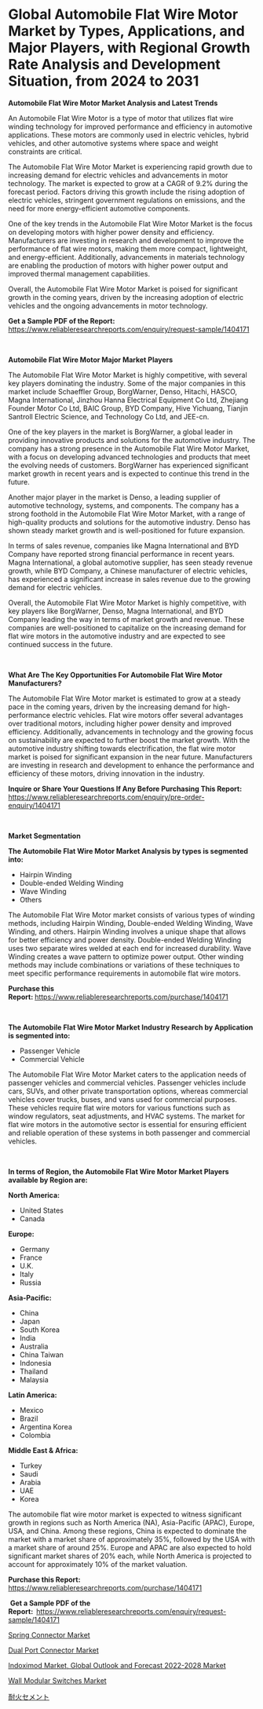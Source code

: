 <p><h1>Global Automobile Flat Wire Motor Market by Types, Applications, and Major Players, with Regional Growth Rate Analysis and Development Situation, from 2024 to 2031</h1></p><p><strong>Automobile Flat Wire Motor Market Analysis and Latest Trends</strong></p>
<p><p>An Automobile Flat Wire Motor is a type of motor that utilizes flat wire winding technology for improved performance and efficiency in automotive applications. These motors are commonly used in electric vehicles, hybrid vehicles, and other automotive systems where space and weight constraints are critical.</p><p>The Automobile Flat Wire Motor Market is experiencing rapid growth due to increasing demand for electric vehicles and advancements in motor technology. The market is expected to grow at a CAGR of 9.2% during the forecast period. Factors driving this growth include the rising adoption of electric vehicles, stringent government regulations on emissions, and the need for more energy-efficient automotive components.</p><p>One of the key trends in the Automobile Flat Wire Motor Market is the focus on developing motors with higher power density and efficiency. Manufacturers are investing in research and development to improve the performance of flat wire motors, making them more compact, lightweight, and energy-efficient. Additionally, advancements in materials technology are enabling the production of motors with higher power output and improved thermal management capabilities.</p><p>Overall, the Automobile Flat Wire Motor Market is poised for significant growth in the coming years, driven by the increasing adoption of electric vehicles and the ongoing advancements in motor technology.</p></p>
<p><strong>Get a Sample PDF of the Report:&nbsp;</strong> <a href="https://www.reliableresearchreports.com/enquiry/request-sample/1404171">https://www.reliableresearchreports.com/enquiry/request-sample/1404171</a></p>
<p>&nbsp;</p>
<p><strong>Automobile Flat Wire Motor Major Market Players</strong></p>
<p><p>The Automobile Flat Wire Motor Market is highly competitive, with several key players dominating the industry. Some of the major companies in this market include Schaeffler Group, BorgWarner, Denso, Hitachi, HASCO, Magna International, Jinzhou Hanna Electrical Equipment Co Ltd, Zhejiang Founder Motor Co Ltd, BAIC Group, BYD Company, Hive Yichuang, Tianjin Santroll Electric Science, and Technology Co Ltd, and JEE-cn.</p><p>One of the key players in the market is BorgWarner, a global leader in providing innovative products and solutions for the automotive industry. The company has a strong presence in the Automobile Flat Wire Motor Market, with a focus on developing advanced technologies and products that meet the evolving needs of customers. BorgWarner has experienced significant market growth in recent years and is expected to continue this trend in the future.</p><p>Another major player in the market is Denso, a leading supplier of automotive technology, systems, and components. The company has a strong foothold in the Automobile Flat Wire Motor Market, with a range of high-quality products and solutions for the automotive industry. Denso has shown steady market growth and is well-positioned for future expansion.</p><p>In terms of sales revenue, companies like Magna International and BYD Company have reported strong financial performance in recent years. Magna International, a global automotive supplier, has seen steady revenue growth, while BYD Company, a Chinese manufacturer of electric vehicles, has experienced a significant increase in sales revenue due to the growing demand for electric vehicles.</p><p>Overall, the Automobile Flat Wire Motor Market is highly competitive, with key players like BorgWarner, Denso, Magna International, and BYD Company leading the way in terms of market growth and revenue. These companies are well-positioned to capitalize on the increasing demand for flat wire motors in the automotive industry and are expected to see continued success in the future.</p></p>
<p>&nbsp;</p>
<p><strong>What Are The Key Opportunities For Automobile Flat Wire Motor Manufacturers?</strong></p>
<p><p>The Automobile Flat Wire Motor market is estimated to grow at a steady pace in the coming years, driven by the increasing demand for high-performance electric vehicles. Flat wire motors offer several advantages over traditional motors, including higher power density and improved efficiency. Additionally, advancements in technology and the growing focus on sustainability are expected to further boost the market growth. With the automotive industry shifting towards electrification, the flat wire motor market is poised for significant expansion in the near future. Manufacturers are investing in research and development to enhance the performance and efficiency of these motors, driving innovation in the industry.</p></p>
<p><strong>Inquire or Share Your Questions If Any Before Purchasing This Report:</strong> <a href="https://www.reliableresearchreports.com/enquiry/pre-order-enquiry/1404171">https://www.reliableresearchreports.com/enquiry/pre-order-enquiry/1404171</a></p>
<p>&nbsp;</p>
<p><strong>Market Segmentation</strong></p>
<p><strong>The Automobile Flat Wire Motor Market Analysis by types is segmented into:</strong></p>
<p><ul><li>Hairpin Winding</li><li>Double-ended Welding Winding</li><li>Wave Winding</li><li>Others</li></ul></p>
<p><p>The Automobile Flat Wire Motor market consists of various types of winding methods, including Hairpin Winding, Double-ended Welding Winding, Wave Winding, and others. Hairpin Winding involves a unique shape that allows for better efficiency and power density. Double-ended Welding Winding uses two separate wires welded at each end for increased durability. Wave Winding creates a wave pattern to optimize power output. Other winding methods may include combinations or variations of these techniques to meet specific performance requirements in automobile flat wire motors.</p></p>
<p><strong>Purchase this Report:&nbsp;</strong><a href="https://www.reliableresearchreports.com/purchase/1404171">https://www.reliableresearchreports.com/purchase/1404171</a></p>
<p>&nbsp;</p>
<p><strong>The Automobile Flat Wire Motor Market Industry Research by Application is segmented into:</strong></p>
<p><ul><li>Passenger Vehicle</li><li>Commercial Vehicle</li></ul></p>
<p><p>The Automobile Flat Wire Motor Market caters to the application needs of passenger vehicles and commercial vehicles. Passenger vehicles include cars, SUVs, and other private transportation options, whereas commercial vehicles cover trucks, buses, and vans used for commercial purposes. These vehicles require flat wire motors for various functions such as window regulators, seat adjustments, and HVAC systems. The market for flat wire motors in the automotive sector is essential for ensuring efficient and reliable operation of these systems in both passenger and commercial vehicles.</p></p>
<p>&nbsp;</p>
<p><strong>In terms of Region, the Automobile Flat Wire Motor Market Players available by Region are:</strong></p>
<p>
    <p> <strong> North America: </strong>
        <ul>
            <li>United States</li>
            <li>Canada</li>
        </ul>
        </p> 
    <p> <strong> Europe: </strong>
        <ul>
            <li>Germany</li>
            <li>France</li>
            <li>U.K.</li>
            <li>Italy</li>
            <li>Russia</li>
        </ul>
        </p> 
    <p> <strong> Asia-Pacific: </strong>
        <ul>
            <li>China</li>
            <li>Japan</li>
            <li>South Korea</li>
            <li>India</li>
            <li>Australia</li>
            <li>China Taiwan</li>
            <li>Indonesia</li>
            <li>Thailand</li>
            <li>Malaysia</li>
        </ul>
        </p> 
    <p> <strong> Latin America: </strong>
        <ul>
            <li>Mexico</li>
            <li>Brazil</li>
            <li>Argentina Korea</li>
            <li>Colombia</li>
        </ul>
        </p> 
    <p> <strong> Middle East & Africa: </strong>
        <ul>
            <li>Turkey</li>
            <li>Saudi</li>
            <li>Arabia</li>
            <li>UAE</li>
            <li>Korea</li>
        </ul>
    </p>
    </p>
<p><p>The automobile flat wire motor market is expected to witness significant growth in regions such as North America (NA), Asia-Pacific (APAC), Europe, USA, and China. Among these regions, China is expected to dominate the market with a market share of approximately 35%, followed by the USA with a market share of around 25%. Europe and APAC are also expected to hold significant market shares of 20% each, while North America is projected to account for approximately 10% of the market valuation.</p></p>
<p><strong>Purchase this Report: </strong><a href="https://www.reliableresearchreports.com/purchase/1404171">https://www.reliableresearchreports.com/purchase/1404171</a></p>
<p>&nbsp;<strong>Get a Sample PDF of the Report:&nbsp;&nbsp;</strong><a href="https://www.reliableresearchreports.com/enquiry/request-sample/1404171">https://www.reliableresearchreports.com/enquiry/request-sample/1404171</a></p>
<p><strong></strong></p>
<p><p><a href="https://view.publitas.com/reportprime-1/spring-connector-market-provides-a-comprehensive-analysis-including-a-macro-overview-of-the-market-as-well-as-micro-details-such-as-market-size-and-competitive-landscape/">Spring Connector Market</a></p><p><a href="https://view.publitas.com/reportprime-1/dual-port-connector-market-furnish-information-about-market-size-market-share-market-dynamics-and-projections-spanning-from-2024-to-2031/">Dual Port Connector Market</a></p><p><a href="https://military-diascia-e68.notion.site/Indoximod-Market-Global-Outlook-and-Forecast-2022-2028-Market-Provides-a-Comprehensive-Analysis-Inc-ada4e8edd9a5468a865435156ce5b766">Indoximod Market, Global Outlook and Forecast 2022-2028 Market</a></p><p><a href="https://issuu.com/reportprime-2/docs/wall-modular-switches-market-size-2030.pptx">Wall Modular Switches Market</a></p><p><a href="https://medium.com/@alysaledner2023/%E8%80%90%E7%81%AB%E3%82%BB%E3%83%A1%E3%83%B3%E3%83%88%E5%B8%82%E5%A0%B4%E3%81%AE%E5%8B%95%E5%90%91%E3%81%A8%E5%B8%82%E5%A0%B4%E5%88%86%E6%9E%90%E3%81%AF-2024%E5%B9%B4%E3%81%8B%E3%82%892031%E5%B9%B4%E3%81%BE%E3%81%A7%E3%81%AE%E4%BA%88%E6%B8%AC%E3%81%A7%E3%81%99-fc747cff9341">耐火セメント</a></p></p>